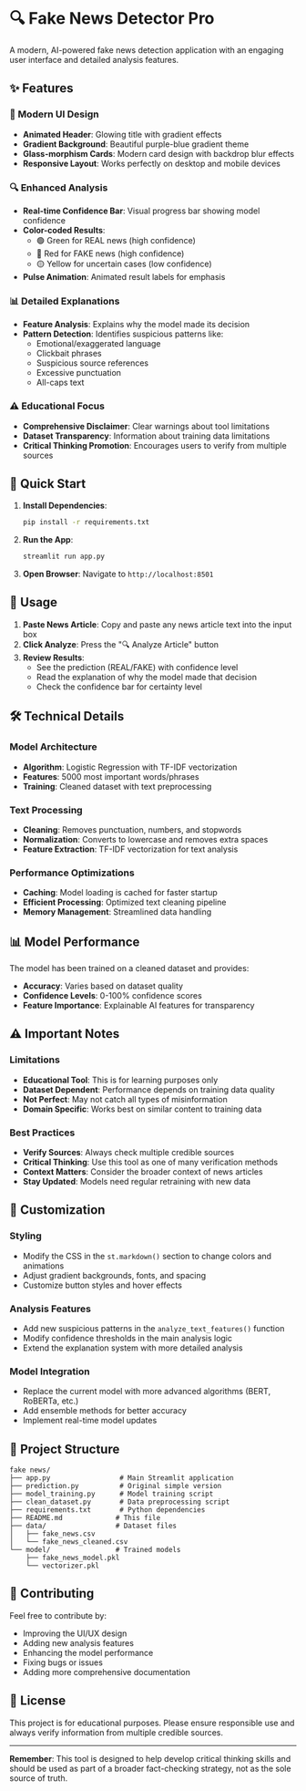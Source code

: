 # 🔍 Fake News Detector Pro

A modern, AI-powered fake news detection application with an engaging user interface and detailed analysis features.

## ✨ Features

### 🎨 Modern UI Design
- **Animated Header**: Glowing title with gradient effects
- **Gradient Background**: Beautiful purple-blue gradient theme
- **Glass-morphism Cards**: Modern card design with backdrop blur effects
- **Responsive Layout**: Works perfectly on desktop and mobile devices

### 🔍 Enhanced Analysis
- **Real-time Confidence Bar**: Visual progress bar showing model confidence
- **Color-coded Results**: 
  - 🟢 Green for REAL news (high confidence)
  - 🔴 Red for FAKE news (high confidence)  
  - 🟡 Yellow for uncertain cases (low confidence)
- **Pulse Animation**: Animated result labels for emphasis

### 📊 Detailed Explanations
- **Feature Analysis**: Explains why the model made its decision
- **Pattern Detection**: Identifies suspicious patterns like:
  - Emotional/exaggerated language
  - Clickbait phrases
  - Suspicious source references
  - Excessive punctuation
  - All-caps text

### ⚠️ Educational Focus
- **Comprehensive Disclaimer**: Clear warnings about tool limitations
- **Dataset Transparency**: Information about training data limitations
- **Critical Thinking Promotion**: Encourages users to verify from multiple sources

## 🚀 Quick Start

1. **Install Dependencies**:
   ```bash
   pip install -r requirements.txt
   ```

2. **Run the App**:
   ```bash
   streamlit run app.py
   ```

3. **Open Browser**: Navigate to `http://localhost:8501`

## 📝 Usage

1. **Paste News Article**: Copy and paste any news article text into the input box
2. **Click Analyze**: Press the "🔍 Analyze Article" button
3. **Review Results**: 
   - See the prediction (REAL/FAKE) with confidence level
   - Read the explanation of why the model made that decision
   - Check the confidence bar for certainty level

## 🛠️ Technical Details

### Model Architecture
- **Algorithm**: Logistic Regression with TF-IDF vectorization
- **Features**: 5000 most important words/phrases
- **Training**: Cleaned dataset with text preprocessing

### Text Processing
- **Cleaning**: Removes punctuation, numbers, and stopwords
- **Normalization**: Converts to lowercase and removes extra spaces
- **Feature Extraction**: TF-IDF vectorization for text analysis

### Performance Optimizations
- **Caching**: Model loading is cached for faster startup
- **Efficient Processing**: Optimized text cleaning pipeline
- **Memory Management**: Streamlined data handling

## 📊 Model Performance

The model has been trained on a cleaned dataset and provides:
- **Accuracy**: Varies based on dataset quality
- **Confidence Levels**: 0-100% confidence scores
- **Feature Importance**: Explainable AI features for transparency

## ⚠️ Important Notes

### Limitations
- **Educational Tool**: This is for learning purposes only
- **Dataset Dependent**: Performance depends on training data quality
- **Not Perfect**: May not catch all types of misinformation
- **Domain Specific**: Works best on similar content to training data

### Best Practices
- **Verify Sources**: Always check multiple credible sources
- **Critical Thinking**: Use this tool as one of many verification methods
- **Context Matters**: Consider the broader context of news articles
- **Stay Updated**: Models need regular retraining with new data

## 🔧 Customization

### Styling
- Modify the CSS in the `st.markdown()` section to change colors and animations
- Adjust gradient backgrounds, fonts, and spacing
- Customize button styles and hover effects

### Analysis Features
- Add new suspicious patterns in the `analyze_text_features()` function
- Modify confidence thresholds in the main analysis logic
- Extend the explanation system with more detailed analysis

### Model Integration
- Replace the current model with more advanced algorithms (BERT, RoBERTa, etc.)
- Add ensemble methods for better accuracy
- Implement real-time model updates

## 📁 Project Structure

```
fake news/
├── app.py                 # Main Streamlit application
├── prediction.py          # Original simple version
├── model_training.py      # Model training script
├── clean_dataset.py       # Data preprocessing script
├── requirements.txt       # Python dependencies
├── README.md             # This file
├── data/                 # Dataset files
│   ├── fake_news.csv
│   └── fake_news_cleaned.csv
└── model/                # Trained models
    ├── fake_news_model.pkl
    └── vectorizer.pkl
```

## 🤝 Contributing

Feel free to contribute by:
- Improving the UI/UX design
- Adding new analysis features
- Enhancing the model performance
- Fixing bugs or issues
- Adding more comprehensive documentation

## 📄 License

This project is for educational purposes. Please ensure responsible use and always verify information from multiple credible sources.

---

**Remember**: This tool is designed to help develop critical thinking skills and should be used as part of a broader fact-checking strategy, not as the sole source of truth.
